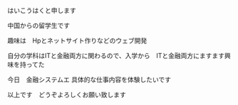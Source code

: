 はいこうはくと申します

中国からの留学生です

趣味は　Hpとネットサイト作りなどのウェブ開発

自分の学科はITと金融両方に関わるので、入学から　ITと金融両方にますます興味を持ってた

今日　金融システムエ 具体的な仕事内容を体験したいです



以上です　どうぞよろしくお願い致します

